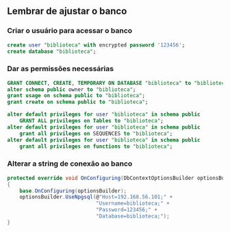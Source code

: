 ﻿## Lembrar de ajustar o banco
### Criar o usuário para acessar o banco
```sql
create user "biblioteca" with encrypted password '123456';
create database "biblioteca";
```

### Dar as permissões necessárias
```sql
GRANT CONNECT, CREATE, TEMPORARY ON DATABASE "biblioteca" to "biblioteca";
alter schema public owner to "biblioteca";
grant usage on schema public to "biblioteca";
grant create on schema public to "biblioteca";

alter default privileges for user "biblioteca" in schema public
    GRANT ALL privileges on Tables to "biblioteca";
alter default privileges for user "biblioteca" in schema public
    grant all privileges on SEQUENCES to "biblioteca";
alter default privileges for user "biblioteca" in schema public
    grant all privileges on functions to "biblioteca";
```

### Alterar a string de conexão ao banco
```csharp
protected override void OnConfiguring(DbContextOptionsBuilder optionsBuilder)
{
    base.OnConfiguring(optionsBuilder);
    optionsBuilder.UseNpgsql(@"Host=192.168.56.101;" +
                             "Username=biblioteca;" +
                             "Password=123456;" +
                             "Database=biblioteca;");
}
```